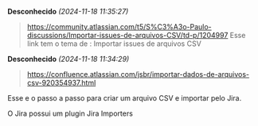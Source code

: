 **Desconhecido** _(2024-11-18 11:35:27)_
> https://community.atlassian.com/t5/S%C3%A3o-Paulo-discussions/Importar-issues-de-arquivos-CSV/td-p/1204997
Esse link tem o tema de : Importar issues de arquivos CSV

**Desconhecido** _(2024-11-18 11:34:29)_
> https://confluence.atlassian.com/jsbr/importar-dados-de-arquivos-csv-920354937.html

Esse e o passo a passo para criar um arquivo CSV e importar pelo Jira.

O Jira possui um plugin Jira Importers
